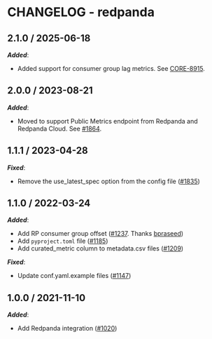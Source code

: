 # CHANGELOG - redpanda

## 2.1.0 / 2025-06-18

***Added***:

* Added support for consumer group lag metrics. See [CORE-8915](https://github.com/redpanda-data/redpanda/pull/25216). 

## 2.0.0 / 2023-08-21

***Added***:

* Moved to support Public Metrics endpoint from Redpanda and Redpanda Cloud. See [#1864](https://github.com/DataDog/integrations-extras/pull/1864).

## 1.1.1 / 2023-04-28

***Fixed***:

* Remove the use_latest_spec option from the config file ([#1835](https://github.com/DataDog/integrations-extras/pull/1835))

## 1.1.0 / 2022-03-24

***Added***:

* Add RP consumer group offset ([#1237](https://github.com/DataDog/integrations-extras/pull/1237). Thanks [bpraseed](https://github.com/bpraseed))
* Add `pyproject.toml` file ([#1185](https://github.com/DataDog/integrations-extras/pull/1185))
* Add curated_metric column to metadata.csv files ([#1209](https://github.com/DataDog/integrations-extras/pull/1209))

***Fixed***:

* Update conf.yaml.example files ([#1147](https://github.com/DataDog/integrations-extras/pull/1147))

## 1.0.0 / 2021-11-10

***Added***:

* Add Redpanda integration ([#1020](https://github.com/DataDog/integrations-extras/pull/1020))
